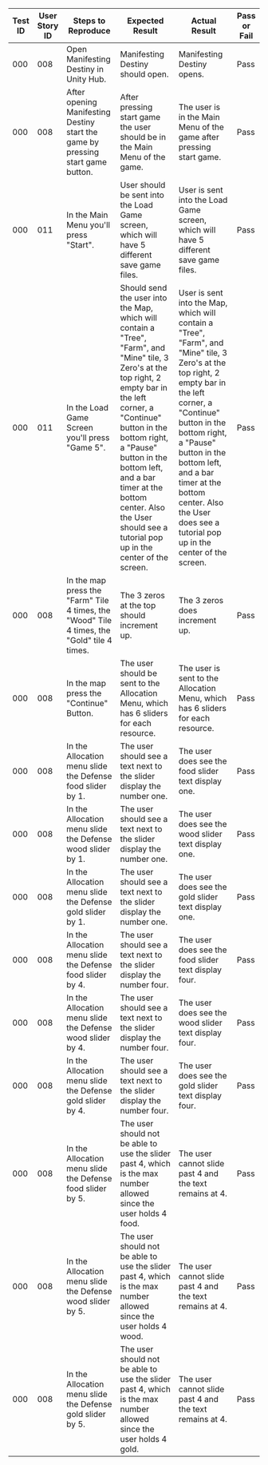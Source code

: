 | Test ID | User Story ID | Steps to Reproduce | Expected Result | Actual Result | Pass or Fail |
|----------------|---------------|-------------|---------------------|--------|--------|
|            000 |           008 | Open Manifesting Destiny in Unity Hub. | Manifesting Destiny should open. | Manifesting Destiny opens. | Pass |
|            000 |           008 | After opening Manifesting Destiny start the game by pressing start game button. | After pressing start game the user should be in the Main Menu of the game. | The user is in the Main Menu of the game after pressing start game. | Pass |
|            000 |           011 | In the Main Menu you'll press "Start". | User should be sent into the Load Game screen, which will have 5 different save game files. | User is sent into the Load Game screen, which will have 5 different save game files. | Pass |
|            000 |           011 | In the Load Game Screen you'll press "Game 5". | Should send the user into the Map, which will contain a "Tree", "Farm", and "Mine" tile, 3 Zero's at the top right, 2 empty bar in the left corner, a "Continue" button in the bottom right, a "Pause" button in the bottom left, and a bar timer at the bottom center. Also the User should see a tutorial pop up in the center of the screen. | User is sent into the Map, which will contain a "Tree", "Farm", and "Mine" tile, 3 Zero's at the top right, 2 empty bar in the left corner, a "Continue" button in the bottom right, a "Pause" button in the bottom left, and a bar timer at the bottom center. Also the User does see a tutorial pop up in the center of the screen. | Pass |
|            000 |           008 | In the map press the "Farm" Tile 4 times, the "Wood" Tile 4 times, the "Gold" tile 4 times. | The 3 zeros at the top should increment up. | The 3 zeros does increment up. | Pass |
|            000 |           008 | In the map press the "Continue" Button. | The user should be sent to the  Allocation Menu, which has 6 sliders for each resource. | The user is sent to the Allocation Menu, which has 6 sliders for each resource. | Pass |
|            000 |           008 | In the Allocation menu slide the Defense food slider by 1. | The user should see a text next to the slider display the number one. | The user does see the food slider text display one. | Pass |
|            000 |           008 | In the Allocation menu slide the Defense wood slider by 1. | The user should see a text next to the slider display the number one. | The user does see the wood slider text display one. | Pass |
|            000 |           008 | In the Allocation menu slide the Defense gold slider by 1. | The user should see a text next to the slider display the number one. | The user does see the gold slider text display one. | Pass |
|            000 |           008 | In the Allocation menu slide the Defense food slider by 4. | The user should see a text next to the slider display the number four. | The user does see the food slider text display four. | Pass |
|            000 |           008 | In the Allocation menu slide the Defense wood slider by 4. | The user should see a text next to the slider display the number four. | The user does see the wood slider text display four. | Pass |
|            000 |           008 | In the Allocation menu slide the Defense gold slider by 4. | The user should see a text next to the slider display the number four. | The user does see the gold slider text display four. | Pass |
|            000 |           008 | In the Allocation menu slide the Defense food slider by 5. | The user should not be able to use the slider past 4, which is the max number allowed since the user holds 4 food. | The user cannot slide past 4 and the text remains at 4. | Pass |
|            000 |           008 | In the Allocation menu slide the Defense wood slider by 5. | The user should not be able to use the slider past 4, which is the max number allowed since the user holds 4 wood.| The user cannot slide past 4 and the text remains at 4. | Pass |
|            000 |           008 | In the Allocation menu slide the Defense gold slider by 5. | The user should not be able to use the slider past 4, which is the max number allowed since the user holds 4 gold. | The user cannot slide past 4 and the text remains at 4. | Pass |
